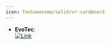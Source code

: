 ```yaml
---
icon: fontawesome/solid/vr-cardboard
---
```


- **EvoTec**:   
	[![Link](https://img.shields.io/badge/Link-online-brightgreen?style=for-the-badge&logo=cachet&logoColor=65FF8F)](https://link.springer.com/article/10.1007/s10822-021-00431-4)  

